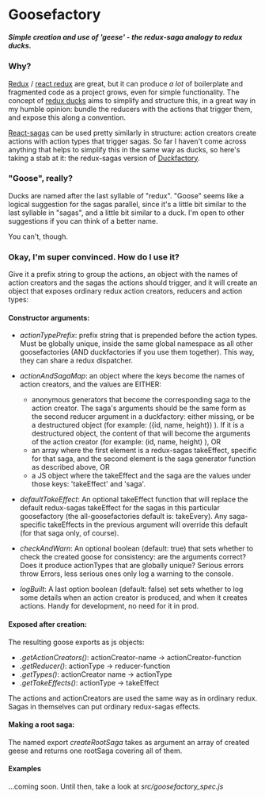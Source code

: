 # Goosefactory
##### Simple creation and use of 'geese' - the redux-saga analogy to redux ducks.

### Why?
<a href="https://github.com/reactjs/redux">Redux</a> / <a href="https://github.com/reactjs/react-redux">react redux</a> are great, but it can produce _a lot_ of boilerplate and fragmented code as a project grows, even for simple functionality. The concept of <a href="https://github.com/erikras/ducks-modular-redux">redux ducks</a> aims to simplify and structure this, in a great way in my humble opinion: bundle the reducers with the actions that trigger them, and expose this along a convention. 

<a href="https://github.com/redux-saga/redux-saga">React-sagas</a> can be used pretty similarly in structure: action creators create actions with action types that trigger sagas. So far I haven't come across anything that helps to simplify this in the same way as ducks, so here's taking a stab at it: the redux-sagas version of <a href="https://github.com/espen42/duckfactory">Duckfactory</a>. 
 
### "Goose", really?
Ducks are named after the last syllable of "redux". "Goose" seems like a logical suggestion for the sagas parallel, since it's a little bit similar to the last syllable in "sagas", and a little bit similar to a duck. I'm open to other suggestions if you can think of a better name. 

You can't, though.

### Okay, I'm super convinced. How do I use it?

Give it a prefix string to group the actions, an object with the names of action creators and the sagas the actions should trigger, and it will create an object that exposes ordinary redux action creators, reducers and action types:



#### Constructor arguments:
- _actionTypePrefix_: prefix string that is prepended before the action types. Must be globally unique, inside the same global namespace as all other goosefactories (AND duckfactories if you use them together). This way, they can share a redux dispatcher.

- _actionAndSagaMap_: an object where the keys become the names of action creators, and the values are EITHER: 
	* anonymous generators that become the corresponding saga to the action creator. The saga's arguments should be the same form as the second reducer argument in a duckfactory: either missing, or be a destructured object (for example: ({id, name, height}) ). If it is a destructured object, the content of that will become the arguments of the action creator (for example: (id, name, height) ), OR
   * an array where the first element is a redux-sagas takeEffect, specific for that saga, and the second element is the saga generator function as described above, OR
	* a JS object where the takeEffect and the saga are the values under those keys: 'takeEffect' and 'saga'.

- _defaultTakeEffect_: An optional takeEffect function that will replace the default redux-sagas takeEffect for the sagas in this particular goosefactory (the all-goosefactories default is: takeEvery). Any saga-specific takeEffects in the previous argument will override this default (for that saga only, of course).
- _checkAndWarn_: An optional boolean (default: true) that sets whether to check the created goose for consistency: are the arguments correct? Does it produce actionTypes that are globally unique? Serious errors throw Errors, less serious ones only log a warning to the console.
- _logBuilt_: A last option boolean (default: false) set sets whether to log some details when an action creator is produced, and when it creates actions. Handy for development, no need for it in prod.


#### Exposed after creation:

The resulting goose exports as js objects:
- _.getActionCreators()_: actionCreator-name → actionCreator-function
- _.getReducer()_: actionType → reducer-function
- _.getTypes()_: actionCreator name → actionType
- _.getTakeEffects()_: actionType → takeEffect

The actions and actionCreators are used the same way as in ordinary redux. Sagas in themselves can put ordinary redux-sagas effects.

#### Making a root saga:
The named export _createRootSaga_ takes as argument an array of created geese and returns one rootSaga covering all of them.

#### Examples
...coming soon. Until then, take a look at _src/goosefactory_spec.js_